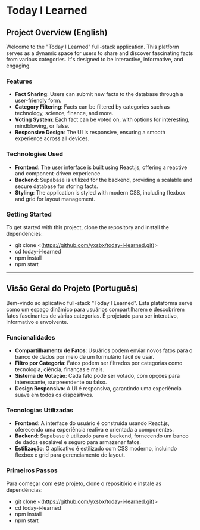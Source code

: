 # Today I Learned

## Project Overview (English)

Welcome to the "Today I Learned" full-stack application. This platform serves as a dynamic space for users to share and discover fascinating facts from various categories. It's designed to be interactive, informative, and engaging.

### Features

- **Fact Sharing**: Users can submit new facts to the database through a user-friendly form.
- **Category Filtering**: Facts can be filtered by categories such as technology, science, finance, and more.
- **Voting System**: Each fact can be voted on, with options for interesting, mindblowing, or false.
- **Responsive Design**: The UI is responsive, ensuring a smooth experience across all devices.

### Technologies Used

- **Frontend**: The user interface is built using React.js, offering a reactive and component-driven experience.
- **Backend**: Supabase is utilized for the backend, providing a scalable and secure database for storing facts.
- **Styling**: The application is styled with modern CSS, including flexbox and grid for layout management.

### Getting Started

To get started with this project, clone the repository and install the dependencies:

- git clone <(https://github.com/yxsbx/today-i-learned.git)>
- cd today-i-learned
- npm install
- npm start


---

## Visão Geral do Projeto (Português)

Bem-vindo ao aplicativo full-stack "Today I Learned". Esta plataforma serve como um espaço dinâmico para usuários compartilharem e descobrirem fatos fascinantes de várias categorias. É projetado para ser interativo, informativo e envolvente.

### Funcionalidades

- **Compartilhamento de Fatos**: Usuários podem enviar novos fatos para o banco de dados por meio de um formulário fácil de usar.
- **Filtro por Categoria**: Fatos podem ser filtrados por categorias como tecnologia, ciência, finanças e mais.
- **Sistema de Votação**: Cada fato pode ser votado, com opções para interessante, surpreendente ou falso.
- **Design Responsivo**: A UI é responsiva, garantindo uma experiência suave em todos os dispositivos.

### Tecnologias Utilizadas

- **Frontend**: A interface do usuário é construída usando React.js, oferecendo uma experiência reativa e orientada a componentes.
- **Backend**: Supabase é utilizado para o backend, fornecendo um banco de dados escalável e seguro para armazenar fatos.
- **Estilização**: O aplicativo é estilizado com CSS moderno, incluindo flexbox e grid para gerenciamento de layout.

### Primeiros Passos

Para começar com este projeto, clone o repositório e instale as dependências:

- git clone <(https://github.com/yxsbx/today-i-learned.git)>
- cd today-i-learned
- npm install
- npm start
